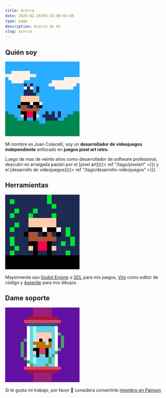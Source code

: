 ```yaml
---
title: Acerca
date: 2020-02-16T04:24:09-03:00
type: page
description: Acerca de mí
slug: acerca
---
```


## Quién soy

![Juan Colacelli](jc_with_cats.gif)

Mi nombre es Juan Colacelli, soy un **desarrollador de videojuegos independiente** enfocado en **juegos pixel art retro**.

Luego de mas de veinte años como desarrollador de software profesional, descubrí mi arraigada pasión por el [pixel art]({{< ref "/tags/pixelart" >}}) y el [desarrollo de videojuegos]({{< ref "/tags/desarrollo-videojuegos" >}}).

## Herramientas

![Juan Colacelli](jc_matrix.gif)

Mayormente uso [Godot Engine](https://godotengine.org) o [SDL](https://libsdl.org) para mis juegos, [Vim](https://vim.org) como editor de código y [Aseprite](https://aseprite.org) para mis dibujos.

## Dame soporte

![Juan Colacelli](jc_rotating.gif)

Si te gusta mi trabajo, por favor :pray: considera convertirte [miembro en Patreon](https://patreon.com/juancolacelli)
